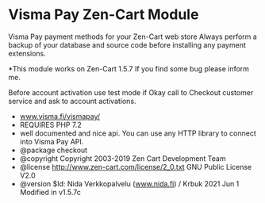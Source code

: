 # Visma Pay Zen-Cart Module
Visma Pay payment methods for your Zen-Cart web store
Always perform a backup of your database and source code before installing any payment extensions.

 *This module works on Zen-Cart 1.5.7 If you find some bug please inform me.
 
Before account activation use test mode if Okay call to Checkout customer service and ask to account activations.

 * www.visma.fi/vismapay/
 * REQUIRES PHP 7.2
 * well documented and nice api. You can use any HTTP library to connect into Visma Pay API.
 * @package checkout
 * @copyright Copyright 2003-2019 Zen Cart Development Team
 * @license http://www.zen-cart.com/license/2_0.txt GNU Public License V2.0
 * @version $Id: Nida Verkkopalvelu (www.nida.fi) / Krbuk 2021 Jun 1 Modified in v1.5.7c
